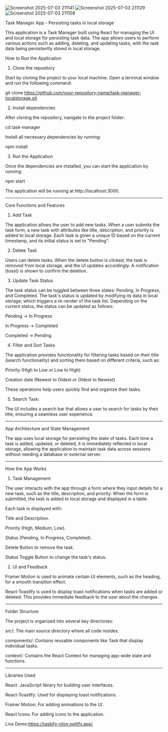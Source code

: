 ![Screenshot 2025-07-03 211141](https://github.com/user-attachments/assets/5330d25f-2c11-45de-80f1-dcf1096b612e)
![Screenshot 2025-07-03 211129](https://github.com/user-attachments/assets/e0e2d972-6149-4e43-bf28-b86bbcb7fa39)
![Screenshot 2025-07-03 211108](https://github.com/user-attachments/assets/09d3d0ae-6747-4616-843d-4b6cdfa9502f)

Task Manager App - Persisting tasks in local storage

This application is a Task Manager built using React for managing the UI and local storage for persisting task data. The app allows users to perform various actions such as adding, deleting, and updating tasks, with the task data being persistently stored in local storage.

How to Run the Application

1. Clone the repository



Start by cloning the project to your local machine. Open a terminal window and run the following command:

git clone https://github.com/your-repository-name/task-manager-localstorage.git

2. Install dependencies



After cloning the repository, navigate to the project folder:

cd task-manager

Install all necessary dependencies by running:

npm install

3. Run the Application



Once the dependencies are installed, you can start the application by running:

npm start

The application will be running at http://localhost:3000.


---

Core Functions and Features

1. Add Task



The application allows the user to add new tasks. When a user submits the task form, a new task with attributes like title, description, and priority is added to local storage. Each task is given a unique ID based on the current timestamp, and its initial status is set to "Pending".

2. Delete Task



Users can delete tasks. When the delete button is clicked, the task is removed from local storage, and the UI updates accordingly. A notification (toast) is shown to confirm the deletion.

3. Update Task Status



The task status can be toggled between three states: Pending, In Progress, and Completed. The task's status is updated by modifying its data in local storage, which triggers a re-render of the task list. Depending on the current status, the status can be updated as follows:

Pending → In Progress

In Progress → Completed

Completed → Pending


4. Filter and Sort Tasks



The application provides functionality for filtering tasks based on their title (search functionality) and sorting them based on different criteria, such as:

Priority (High to Low or Low to High)

Creation date (Newest to Oldest or Oldest to Newest)


These operations help users quickly find and organize their tasks.

5. Search Task:



The UI includes a search bar that allows a user to search for tasks by their title, ensuring a seamless user experience.


---

App Architecture and State Management

The app uses local storage for persisting the state of tasks. Each time a task is added, updated, or deleted, it is immediately reflected in local storage, allowing the application to maintain task data across sessions without needing a database or external server.


---

How the App Works

1. Task Management



The user interacts with the app through a form where they input details for a new task, such as the title, description, and priority. When the form is submitted, the task is added to local storage and displayed in a table.

Each task is displayed with:

Title and Description.

Priority (High, Medium, Low).

Status (Pending, In Progress, Completed).

Delete Button to remove the task.

Status Toggle Button to change the task's status.


2. UI and Feedback



Framer Motion is used to animate certain UI elements, such as the heading, for a smooth transition effect.

React-Toastify is used to display toast notifications when tasks are added or deleted. This provides immediate feedback to the user about the changes.



---

Folder Structure

The project is organized into several key directories:

src/: The main source directory where all code resides.

components/: Contains reusable components like Task that display individual tasks.

context/: Contains the React Context for managing app-wide state and functions.



---

Libraries Used

React: JavaScript library for building user interfaces.

React-Toastify: Used for displaying toast notifications.

Framer Motion: For adding animations to the UI.

React Icons: For adding icons to the application.

Live Demo:https://taskify-niloy.netlify.app/
